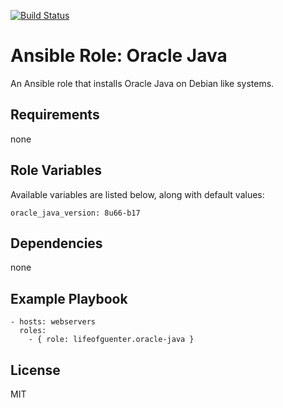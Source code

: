 [![Build Status](https://travis-ci.org/lifeofguenter/ansible-role-oracle-java.svg?branch=master)](https://travis-ci.org/lifeofguenter/ansible-role-oracle-java)

# Ansible Role: Oracle Java

An Ansible role that installs Oracle Java on Debian like systems.

## Requirements

none

## Role Variables

Available variables are listed below, along with default values:

    oracle_java_version: 8u66-b17

## Dependencies

none

## Example Playbook

    - hosts: webservers
      roles:
        - { role: lifeofguenter.oracle-java }

## License

MIT